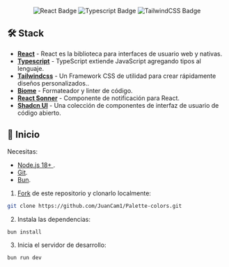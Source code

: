 

<div align="center">

![React Badge](https://img.shields.io/badge/React-20232A?logo=react&logoColor=61DAFB&style=flat)
![Typescript Badge](https://img.shields.io/badge/Typescript-20232A?logo=typescript&logoColor=3178C6&style=flat)
![TailwindCSS Badge](https://img.shields.io/badge/Tailwind_CSS-20232A?logo=tailwind-css&logoColor=38B2AC&style=flat)

</div>

## 🛠️ Stack

- [**React**](https://es.react.dev/) - React es la biblioteca para interfaces de usuario web y nativas.
- [**Typescript**](https://www.typescriptlang.org/) - TypeScript extiende JavaScript agregando tipos al lenguaje.
- [**Tailwindcss**](https://tailwindcss.com/) - Un Framework CSS de utilidad para crear rápidamente diseños personalizados..
- [**Biome**](https://biomejs.dev/) - Formateador y linter de código.
- [**React Sonner**](https://sonner.emilkowal.ski/) - Componente de notificación para React.
- [**Shadcn UI**](https://ui.shadcn.com/) - Una colección de componentes de interfaz de usuario de código abierto.


## 🚀 Inicio

Necesitas:

- [Node.js 18+ ](https://nodejs.org/en/).
- [Git](https://git-scm.com/).
- [Bun](https://bun.sh/).

1. [Fork](https://github.com/JuanCam1/Palette-colors.git) de este repositorio y clonarlo localmente:

```bash
git clone https://github.com/JuanCam1/Palette-colors.git
```

2. Instala las dependencias:

```bash
bun install
```

3. Inicia el servidor de desarrollo:

```bash
bun run dev
```